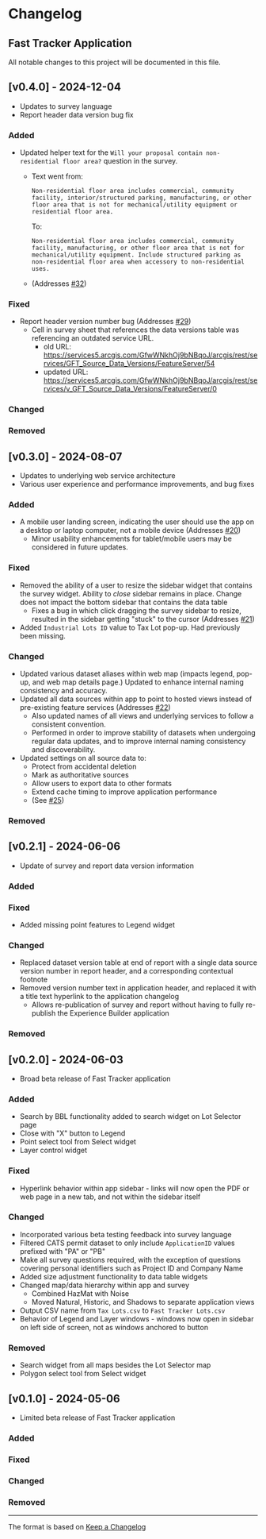 # Changelog
## Fast Tracker Application

All notable changes to this project will be documented in this file.

## [v0.4.0] - 2024-12-04
- Updates to survey language
- Report header data version bug fix
### Added
- Updated helper text for the ```Will your proposal contain non-residential floor area?``` question in the survey.
  - Text went from:

    ```Non-residential floor area includes commercial, community facility, interior/structured parking, manufacturing, or other floor area that is not for mechanical/utility equipment or residential floor area.```

    To:

    ```Non-residential floor area includes commercial, community facility, manufacturing, or other floor area that is not for mechanical/utility equipment. Include structured parking as non-residential floor area when accessory to non-residential uses.```
  - (Addresses [#32](https://github.com/NYCPlanning/fast-tracker-tool/issues/32)) 
### Fixed
- Report header version number bug (Addresses [#29](https://github.com/NYCPlanning/fast-tracker-tool/issues/29))
  - Cell in survey sheet that references the data versions table was referencing an outdated service URL.
    - old URL: https://services5.arcgis.com/GfwWNkhOj9bNBqoJ/arcgis/rest/services/GFT_Source_Data_Versions/FeatureServer/54
    - updated URL: https://services5.arcgis.com/GfwWNkhOj9bNBqoJ/arcgis/rest/services/v_GFT_Source_Data_Versions/FeatureServer/0
### Changed

### Removed

## [v0.3.0] - 2024-08-07
- Updates to underlying web service architecture
- Various user experience and performance improvements, and bug fixes
### Added
- A mobile user landing screen, indicating the user should use the app on a desktop or laptop computer, not a mobile device (Addresses [#20](https://github.com/NYCPlanning/fast-tracker-tool/issues/20))
  - Minor usability enhancements for tablet/mobile users may be considered in future updates.
### Fixed
- Removed the ability of a user to resize the sidebar widget that contains the survey widget. Ability to *close* sidebar remains in place. Change does not impact the bottom sidebar that contains the data table
  - Fixes a bug in which click dragging the survey sidebar to resize, resulted in the sidebar getting "stuck" to the cursor (Addresses [#21](https://github.com/NYCPlanning/fast-tracker-tool/issues/21))
- Added `Industrial Lots ID` value to Tax Lot pop-up. Had previously been missing. 
### Changed
- Updated various dataset aliases within web map (impacts legend, pop-up, and web map details page.) Updated to enhance internal naming consistency and accuracy.
- Updated all data sources within app to point to hosted views instead of pre-existing feature services (Addresses [#22](https://github.com/NYCPlanning/fast-tracker-tool/issues/22))
  - Also updated names of all views and underlying services to follow a consistent convention.
  - Performed in order to improve stability of datasets when undergoing regular data updates, and to improve internal naming consistency and discoverability.
- Updated settings on all source data to:
  - Protect from accidental deletion
  - Mark as authoritative sources
  - Allow users to export data to other formats
  - Extend cache timing to improve application performance
  - (See [#25](https://github.com/NYCPlanning/fast-tracker-tool/issues/25))
### Removed

## [v0.2.1] - 2024-06-06
- Update of survey and report data version information
### Added
### Fixed
- Added missing point features to Legend widget
### Changed
- Replaced dataset version table at end of report with a single data source version number in report header, and a corresponding contextual footnote
- Removed version number text in application header, and replaced it with a title text hyperlink to the application changelog
  - Allows re-publication of survey and report without having to fully re-publish the Experience Builder application
### Removed

## [v0.2.0] - 2024-06-03
- Broad beta release of Fast Tracker application
### Added
- Search by BBL functionality added to search widget on Lot Selector page
- Close with "X" button to Legend
- Point select tool from Select widget
- Layer control widget
### Fixed
- Hyperlink behavior within app sidebar - links will now open the PDF or web page in a new tab, and not within the sidebar itself
### Changed
- Incorporated various beta testing feedback into survey language
- Filtered CATS permit dataset to only include `ApplicationID` values prefixed with "PA" or "PB"
- Make all survey questions required, with the exception of questions covering personal identifiers such as Project ID and Company Name
- Added size adjustment functionality to data table widgets
- Changed map/data hierarchy within app and survey
  - Combined HazMat with Noise
  - Moved Natural, Historic, and Shadows to separate application views
- Output CSV name from `Tax Lots.csv` to `Fast Tracker Lots.csv`
- Behavior of Legend and Layer windows - windows now open in sidebar on left side of screen, not as windows anchored to button
### Removed
- Search widget from all maps besides the Lot Selector map
- Polygon select tool from Select widget

## [v0.1.0] - 2024-05-06
- Limited beta release of Fast Tracker application
### Added
### Fixed
### Changed
### Removed

----
The format is based on [Keep a Changelog](https://keepachangelog.com/en/1.1.0/)
